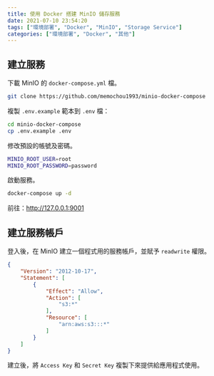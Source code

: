 ```yaml
---
title: 使用 Docker 搭建 MinIO 儲存服務
date: 2021-07-10 23:54:20
tags: ["環境部署", "Docker", "MinIO", "Storage Service"]
categories: ["環境部署", "Docker", "其他"]
---
```


## 建立服務

下載 MinIO 的 `docker-compose.yml` 檔。

```BASH
git clone https://github.com/memochou1993/minio-docker-compose
```

複製 `.env.example` 範本到 `.env` 檔：

```BASH
cd minio-docker-compose
cp .env.example .env
```

修改預設的帳號及密碼。

```BASH
MINIO_ROOT_USER=root
MINIO_ROOT_PASSWORD=password
```

啟動服務。

```BASH
docker-compose up -d
```

前往：<http://127.0.0.1:9001>

## 建立服務帳戶

登入後，在 MinIO 建立一個程式用的服務帳戶，並賦予 `readwrite` 權限。

```JSON
{
    "Version": "2012-10-17",
    "Statement": [
        {
            "Effect": "Allow",
            "Action": [
                "s3:*"
            ],
            "Resource": [
                "arn:aws:s3:::*"
            ]
        }
    ]
}
```

建立後，將 `Access Key` 和 `Secret Key` 複製下來提供給應用程式使用。
